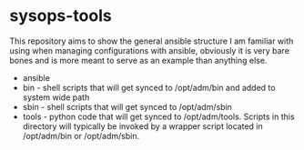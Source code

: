 # sysops-tools

This repository aims to show the general ansible structure I am familiar with using when managing configurations with ansible, obviously it is very bare bones and is more meant to serve as an example than anything else.

* ansible
* bin - shell scripts that will get synced to /opt/adm/bin and added to system wide path
* sbin - shell scripts that will get synced to /opt/adm/sbin
* tools - python code that will get synced to /opt/adm/tools. Scripts in this directory will typically be invoked by a wrapper script located in /opt/adm/bin or /opt/adm/sbin.
